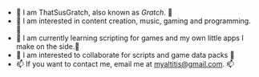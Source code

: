 - 👋 I am ThatSusGratch, also known as *Gratch*. 👋
- 👀 I am interested in content creation, music, gaming and programming. 👀
- 🌱 I am currently learning scripting for games and my own little apps I make on the side.🌱
- 💞️ I am interested to collaborate for scripts and game data packs 💞️
- 📫 If you want to contact me, email me at myaltitis@gmail.com. 📫

<!---
ThatSusGratch/ThatSusGratch is a ✨ special ✨ repository because its `README.md` (this file) appears on your GitHub profile.
You can click the Preview link to take a look at your changes.
--->
